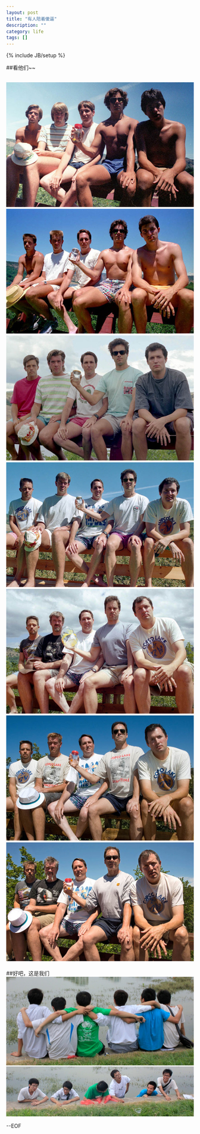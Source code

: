 ```yaml
---
layout: post
title: "有人陪着傻逼"
description: ""
category: life
tags: []
---
```

{% include JB/setup %}

##看他们~~
	
![1](/image/f1.jpg)
![1](/image/f2.jpg)
![1](/image/f3.jpg)
![1](/image/f4.jpg)
![1](/image/f5.jpg)
![1](/image/f6.jpg)
![1](/image/f7.jpg)
----
##好吧，这是我们
![1](/image/1.jpg)
![1](/image/12.jpg)


     
--EOF